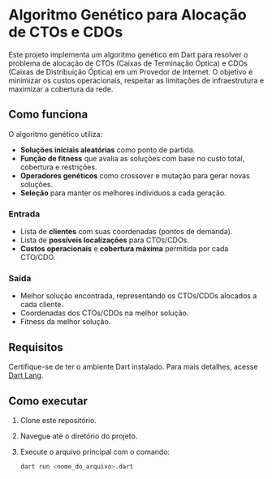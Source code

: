 # Algoritmo Genético para Alocação de CTOs e CDOs

Este projeto implementa um algoritmo genético em Dart para resolver o problema de alocação de CTOs (Caixas de Terminação Óptica) e CDOs (Caixas de Distribuição Óptica) em um Provedor de Internet. O objetivo é minimizar os custos operacionais, respeitar as limitações de infraestrutura e maximizar a cobertura da rede.

## Como funciona

O algoritmo genético utiliza:
- **Soluções iniciais aleatórias** como ponto de partida.
- **Função de fitness** que avalia as soluções com base no custo total, cobertura e restrições.
- **Operadores genéticos** como crossover e mutação para gerar novas soluções.
- **Seleção** para manter os melhores indivíduos a cada geração.

### Entrada
- Lista de **clientes** com suas coordenadas (pontos de demanda).
- Lista de **possíveis localizações** para CTOs/CDOs.
- **Custos operacionais** e **cobertura máxima** permitida por cada CTO/CDO.

### Saída
- Melhor solução encontrada, representando os CTOs/CDOs alocados a cada cliente.
- Coordenadas dos CTOs/CDOs na melhor solução.
- Fitness da melhor solução.

## Requisitos

Certifique-se de ter o ambiente Dart instalado. Para mais detalhes, acesse [Dart Lang](https://dart.dev/).

## Como executar

1. Clone este repositório.
2. Navegue até o diretório do projeto.
3. Execute o arquivo principal com o comando:

   ```bash
   dart run <nome_do_arquivo>.dart

